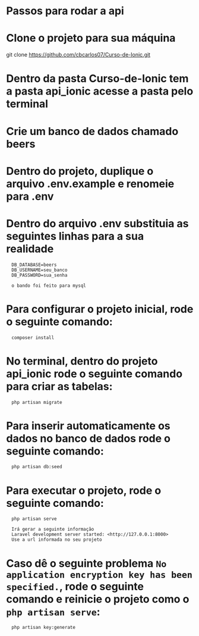 # Passos para rodar a api

# Clone o projeto para sua máquina
   git clone https://github.com/cbcarlos07/Curso-de-Ionic.git

# Dentro da pasta **Curso-de-Ionic** tem a pasta **api_ionic** acesse a pasta pelo terminal

# Crie um banco de dados chamado **beers**

# Dentro do projeto, duplique o arquivo **.env.example** e renomeie para **.env** 

# Dentro do arquivo **.env** substituia as seguintes linhas para a sua realidade
      
      DB_DATABASE=beers
      DB_USERNAME=seu_banco 
      DB_PASSWORD=sua_senha

      o bando foi feito para mysql

# Para configurar o projeto inicial, rode o seguinte comando:
      composer install

# No terminal, dentro do projeto **api_ionic** rode o seguinte comando para criar as tabelas:
      php artisan migrate

# Para inserir automaticamente os dados no banco de dados rode o seguinte comando:
      php artisan db:seed

# Para executar o projeto, rode o seguinte comando:
      php artisan serve
      
      Irá gerar a seguinte informação 
      Laravel development server started: <http://127.0.0.1:8000>
      Use a url informada no seu projeto

# Caso dê o seguinte problema `No application encryption key has been specified.`, rode o seguinte comando e reinicie o projeto como o `php artisan serve`:
      php artisan key:generate


